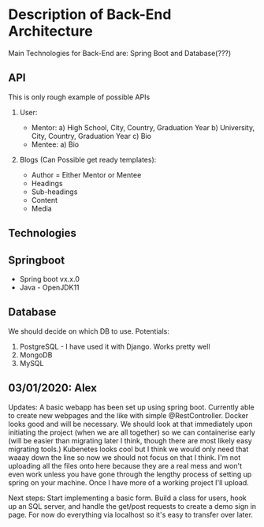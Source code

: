 # Description of Back-End Architecture

Main Technologies for Back-End are: Spring Boot and Database(???)

## API

This is only rough example of possible APIs

1. User:

   - Mentor:
     a) High School, City, Country, Graduation Year
     b) University, City, Country, Graduation Year
     c) Bio
   - Mentee:
     a) Bio

2. Blogs (Can Possible get ready templates):

   - Author = Either Mentor or Mentee
   - Headings
   - Sub-headings
   - Content
   - Media

## Technologies

## Springboot

- Spring boot vx.x.0
- Java - OpenJDK11

## Database

We should decide on which DB to use. Potentials:

1. PostgreSQL - I have used it with Django. Works pretty well
2. MongoDB
3. MySQL


## 03/01/2020: Alex ##

Updates: 
A basic webapp has been set up using spring boot. Currently able to create new webpages and the like with simple @RestController. 
Docker looks good and will be necessary. We should look at that immediately upon initiating the project (when we are all together) so we can containerise early (will be easier than migrating later I think, though there are most likely easy migrating tools.) Kubenetes looks cool but I think we would only need that waaay down the line so now we should not focus on that I think. 
I'm not uploading all the files onto here because they are a real mess and won't even work unless you have gone through the lengthy process of setting up spring on your machine. Once I have more of a working project I'll upload.

Next steps: 
Start implementing a basic form. Build a class for users, hook up an SQL server, and handle the get/post requests to create a demo sign in page. For now do everything via localhost so it's easy to transfer over later. 

